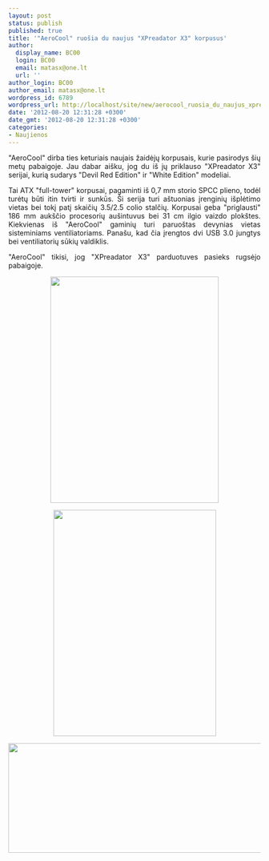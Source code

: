 ```yaml
---
layout: post
status: publish
published: true
title: '"AeroCool" ruošia du naujus "XPreadator X3" korpusus'
author:
  display_name: BC00
  login: BC00
  email: matasx@one.lt
  url: ''
author_login: BC00
author_email: matasx@one.lt
wordpress_id: 6789
wordpress_url: http://localhost/site/new/aerocool_ruosia_du_naujus_xpreadator_x3_korpusus/
date: '2012-08-20 12:31:28 +0300'
date_gmt: '2012-08-20 12:31:28 +0300'
categories:
- Naujienos
---
```

<p style="text-align: justify;">
	&quot;AeroCool&quot; dirba ties keturiais naujais žaidėjų korpusais, kurie pasirodys &scaron;ių metų pabaigoje. Jau dabar ai&scaron;ku, jog du i&scaron; jų priklauso &quot;XPreadator X3&quot; serijai, kurią sudarys &quot;Devil Red Edition&quot; ir &quot;White Edition&quot; modeliai.</p>
<p style="text-align: justify;">
	Tai ATX &quot;full-tower&quot; korpusai, pagaminti i&scaron; 0,7 mm storio SPCC plieno, todėl turėtų būti itin tvirti ir sunkūs. &Scaron;i serija turi a&scaron;tuonias įrenginių i&scaron;plėtimo vietas bei tokį patį skaičių 3.5/2.5 colio stalčių. Korpusai geba &quot;priglausti&quot; 186 mm auk&scaron;čio procesorių au&scaron;intuvus bei 31 cm ilgio vaizdo plok&scaron;tes. Kiekvienas i&scaron; &quot;AeroCool&quot; gaminių turi paruo&scaron;tas devynias vietas sisteminiams ventiliatoriams. Pana&scaron;u, kad čia įrengtos dvi USB 3.0 jungtys bei ventiliatorių sūkių valdiklis.</p>
<p style="text-align: justify;">
	&quot;AeroCool&quot; tikisi, jog &quot;XPreadator X3&quot; parduotuves pasieks rugsėjo pabaigoje.</p>
<p style="text-align: center;">
	<img alt="" src="http://technews.lt/userfiles/xpreadatorx3.jpg" style="width: 336px; height: 452px;" /></p>
<p style="text-align: center;">
	<img alt="" src="http://technews.lt/userfiles/xpreadatoex3(2).jpg" style="width: 325px; height: 452px;" /></p>
<p style="text-align: center;">
	<a href="http://technews.lt/userfiles/xpreadatoex3(3).jpg"><img alt="" src="http://technews.lt/userfiles/xpreadatoex3(3).jpg" style="width: 520px; height: 219px;" /></a></p>
